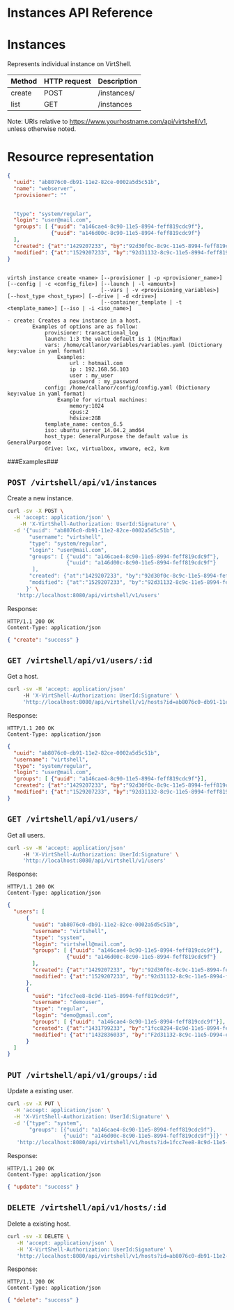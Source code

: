 Instances API Reference
=======================

Instances
=========
Represents individual instance on VirtShell.


| Method | HTTP request | Description |
| --- | --- | ---- |
| create | POST | /instances/ | Create a new instances in any host. |
| list | GET | /instances | Retrieves the list of instances. |

Note:
URIs relative to https://www.yourhostname.com/api/virtshell/v1, unless otherwise noted.

Resource representation
=======================
```json
{
  "uuid": "ab8076c0-db91-11e2-82ce-0002a5d5c51b",
  "name": "webserver",
  "provisioner": ""


  "type": "system/regular",
  "login": "user@mail.com",
  "groups": [ {"uuid": "a146cae4-8c90-11e5-8994-feff819cdc9f"},
              {"uuid": "a146d00c-8c90-11e5-8994-feff819cdc9f"}
  ],
  "created": {"at":"1429207233", "by":"92d30f0c-8c9c-11e5-8994-feff819cdc9f"},
  "modified": {"at":"1529207233", "by":"92d31132-8c9c-11e5-8994-feff819cdc9f"}
}



```


    virtsh instance create <name> [--provisioner | -p <provisioner_name>] [--config | -c <config_file>] [--launch | -l <amount>]
                                  [--vars | -v <provisioning_variables>] [--host_type <host_type>] [--drive | -d <drive>]
                                  [--container_template | -t <template_name>] [--iso | -i <iso_name>]

    - create: Creates a new instance in a host.
            Examples of options are as follow:
                provisioner: transactional_log 
                launch: 1:3 the value default is 1 (Min:Max)
                vars: /home/callanor/variables/variables.yaml (Dictionary key:value in yaml format)
                    Examples:
                        url : hotmail.com
                        ip : 192.168.56.103
                        user : my_user
                        password : my_password
                config: /home/callanor/config/config.yaml (Dictionary key:value in yaml format)
                    Example for virtual machines:
                        memory:1024
                        cpus:2
                        hdsize:2GB
                template_name: centos_6.5
                iso: ubuntu_server_14.04.2_amd64 
                host_type: GeneralPurpose the default value is GeneralPurpose
                drive: lxc, virtualbox, vmware, ec2, kvm                                  

###Examples###

`POST /virtshell/api/v1/instances`
--------------------------------------------

Create a new instance.

```sh
curl -sv -X POST \
  -H 'accept: application/json' \
    -H 'X-VirtShell-Authorization: UserId:Signature' \
  -d '{"uuid": "ab8076c0-db91-11e2-82ce-0002a5d5c51b",
       "username": "virtshell",
       "type": "system/regular",
       "login": "user@mail.com",
       "groups": [ {"uuid": "a146cae4-8c90-11e5-8994-feff819cdc9f"},
                   {"uuid": "a146d00c-8c90-11e5-8994-feff819cdc9f"}
        ],
       "created": {"at":"1429207233", "by":"92d30f0c-8c9c-11e5-8994-feff819cdc9f"},
       "modified": {"at":"1529207233", "by":"92d31132-8c9c-11e5-8994-feff819cdc9f"}
      }' \
   'http://localhost:8080/api/virtshell/v1/users'
```

Response:
```
HTTP/1.1 200 OK
Content-Type: application/json
```
```json
{ "create": "success" }
```

`GET /virtshell/api/v1/users/:id`
----------------------------------------------

Get a host.

```sh
curl -sv -H 'accept: application/json' 
     -H 'X-VirtShell-Authorization: UserId:Signature' \ 
     'http://localhost:8080/api/virtshell/v1/hosts?id=ab8076c0-db91-11e2-82ce-0002a5d5c51b'
```

Response:
```
HTTP/1.1 200 OK
Content-Type: application/json
```
```json
{
  "uuid": "ab8076c0-db91-11e2-82ce-0002a5d5c51b",
  "username": "virtshell",
  "type": "system/regular",
  "login": "user@mail.com",
  "groups": [ {"uuid": "a146cae4-8c90-11e5-8994-feff819cdc9f"}],
  "created": {"at":"1429207233", "by":"92d30f0c-8c9c-11e5-8994-feff819cdc9f"},
  "modified": {"at":"1529207233", "by":"92d31132-8c9c-11e5-8994-feff819cdc9f"}
}
```

`GET /virtshell/api/v1/users/`
----------------------------------------------

Get all users.

```sh
curl -sv -H 'accept: application/json' 
     -H 'X-VirtShell-Authorization: UserId:Signature' \ 
     'http://localhost:8080/api/virtshell/v1/users'
```

Response:
```
HTTP/1.1 200 OK
Content-Type: application/json
```
```json
{
  "users": [
      {
        "uuid": "ab8076c0-db91-11e2-82ce-0002a5d5c51b",
        "username": "virtshell",
        "type": "system",
        "login": "virtshell@mail.com",
        "groups": [ {"uuid": "a146cae4-8c90-11e5-8994-feff819cdc9f"},
                   {"uuid": "a146d00c-8c90-11e5-8994-feff819cdc9f"}
        ],        
        "created": {"at":"1429207233", "by":"92d30f0c-8c9c-11e5-8994-feff819cdc9f"},
        "modified": {"at":"1529207233", "by":"92d31132-8c9c-11e5-8994-feff819cdc9f"}
      },
      {
        "uuid": "1fcc7ee8-8c9d-11e5-8994-feff819cdc9f",
        "username": "demouser",
        "type": "regular",
        "login": "demo@gmail.com",
        "groups": [ {"uuid": "a146cae4-8c90-11e5-8994-feff819cdc9f"}],        
        "created": {"at":"1431799233", "by":"1fcc8294-8c9d-11e5-8994-feff819cdc9f"},
        "modified": {"at":"1432836033", "by":"F2d31132-8c9c-11e5-D994-eeff819cdc9f"}
      }      
  ]
}   
```

`PUT /virtshell/api/v1/groups/:id`
----------------------------------------------

Update a existing user.

```sh
curl -sv -X PUT \
  -H 'accept: application/json' \
  -H 'X-VirtShell-Authorization: UserId:Signature' \
  -d '{"type": "system",
       "groups": [{"uuid": "a146cae4-8c90-11e5-8994-feff819cdc9f"},
                  {"uuid": "a146d00c-8c90-11e5-8994-feff819cdc9f"}]}' \
   'http://localhost:8080/api/virtshell/v1/hosts?id=1fcc7ee8-8c9d-11e5-8994-feff819cdc9f'
```

Response:
```
HTTP/1.1 200 OK
Content-Type: application/json
```
```json
{ "update": "success" }
```

`DELETE /virtshell/api/v1/hosts/:id`
----------------------------------------------
Delete a existing host.

```sh
curl -sv -X DELETE \
   -H 'accept: application/json' \
   -H 'X-VirtShell-Authorization: UserId:Signature' \
   'http://localhost:8080/api/virtshell/v1/hosts?id=ab8076c0-db91-11e2-82ce-0002a5d5c51b'
```

Response:
```
HTTP/1.1 200 OK
Content-Type: application/json
```
```json
{ "delete": "success" }
```